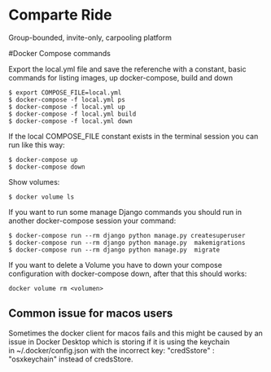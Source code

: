 # Comparte Ride

Group-bounded, invite-only, carpooling platform

#Docker Compose commands

Export the local.yml file and save the referenche with a constant, basic commands
for listing images, up docker-compose, build and down

```
$ export COMPOSE_FILE=local.yml
$ docker-compose -f local.yml ps
$ docker-compose -f local.yml up
$ docker-compose -f local.yml build
$ docker-compose -f local.yml down
```

If the local COMPOSE_FILE constant exists in the terminal session you can run like this way:

```
$ docker-compose up
$ docker-compose down
```

Show volumes:

```
$ docker volume ls
```

If you want to run some manage Django commands you should run in another docker-compose session your command:

```
$ docker-compose run --rm django python manage.py createsuperuser
$ docker-compose run --rm django python manage.py  makemigrations
$ docker-compose run --rm django python manage.py  migrate
```

If you want to delete a Volume you have to down your compose configuration with docker-compose down, after that this should works:

```
docker volume rm <volumen>
```

## Common issue for macos users

Sometimes the docker client for macos fails and this might be caused by an issue in Docker Desktop which is storing if it is using the keychain in ~/.docker/config.json with the incorrect key: "credSstore" : "osxkeychain" instead of credsStore.
